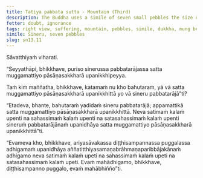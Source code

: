 ```yaml
---
title: Tatiya pabbata sutta - Mountain (Third)
description: The Buddha uses a simile of seven small pebbles the size of mung beans placed on the great mountain Sineru to contrast the extent of suffering that is exhausted and overcome by a disciple of the Noble Ones who has attained right view.
fetter: doubt, ignorance
tags: right view, suffering, mountain, pebbles, simile, dukkha, mung beans, Sineru, sn, sn12-21, sn13
simile: Sineru, seven pebbles
slug: sn13.11
---
```


Sāvatthiyaṁ viharati.

“Seyyathāpi, bhikkhave, puriso sinerussa pabbatarājassa satta muggamattiyo pāsāṇasakkharā upanikkhipeyya.

Taṁ kiṁ maññatha, bhikkhave, katamaṁ nu kho bahutaraṁ, yā vā satta muggamattiyo pāsāṇasakkharā upanikkhittā yo vā sineru pabbatarājā”ti?

“Etadeva, bhante, bahutaraṁ yadidaṁ sineru pabbatarājā; appamattikā satta muggamattiyo pāsāṇasakkharā upanikkhittā. Neva satimaṁ kalaṁ upenti na sahassimaṁ kalaṁ upenti na satasahassimaṁ kalaṁ upenti sineruṁ pabbatarājānaṁ upanidhāya satta muggamattiyo pāsāṇasakkharā upanikkhittā”ti.

“Evameva kho, bhikkhave, ariyasāvakassa diṭṭhisampannassa puggalassa adhigamaṁ upanidhāya aññatitthiyasamaṇabrāhmaṇaparibbājakānaṁ adhigamo neva satimaṁ kalaṁ upeti na sahassimaṁ kalaṁ upeti na satasahassimaṁ kalaṁ upeti. Evaṁ mahādhigamo, bhikkhave, diṭṭhisampanno puggalo, evaṁ mahābhiñño”ti.
